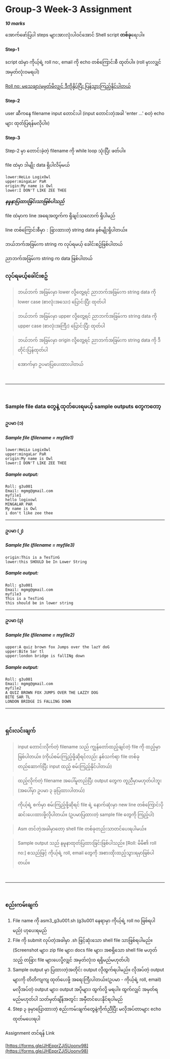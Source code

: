 # Group-3 Week-3 Assignment

***10 marks***

အောက်ဖော်ပြပါ steps များအားလုံးပါဝင်အောင် Shell script **တစ်ခု**ရေးပါ။

#### Step-1

script ထဲမှာ ကိုယ့်ရဲ့ roll no:, email ကို echo တစ်ကြောင်းစီ ထုတ်ပါ။ (roll မှားလျှင် အမှတ်လုံးဝမရပါ)

[Roll no: မသေချာ/မမှတ်မိလျှင် ဒီကိုနှိပ်ပြီး ပြန်သွားကြည့်နိုင်ပါတယ်](https://docs.google.com/spreadsheets/d/1oojbslhBZQO4KZHZF_ZibkfDr4OHvBQsy5_F62yJfFk/edit?usp=sharing)

#### Step-2

user ဆီကနေ filename input တောင်းပါ (input တောင်းတဲ့အခါ 'enter ...' စတဲ့ echo များ ထုတ်ပြရန်မလိုပါ။)

#### Step-3

Step-2 မှာ တောင်းခဲ့တဲ့ filename ကို while loop သုံးပြီး ဖတ်ပါ။

file ထဲမှာ ဒါမျိုး data ရှိပါလိမ့်မယ်

```
lower:HeLLo LogixOwl
upper:mingaLar PaR
origin:My name is Owl
lower:I DON'T LIKE ZEE THEE

```
***နမူနာပြထားခြင်းသာဖြစ်ပါသည်***
 
file ထဲမှာက line အရေအတွက်က ရှိချင်သလောက် ရှိပါမည်

line တစ်ကြောင်းစီမှာ ```:``` ခြားထားတဲ့ string data နှစ်မျိုးရှိပါတယ်။

ဘယ်ဘက်အခြမ်းက string က လုပ်ရမယ့် ခေါင်းစဥ်ဖြစ်ပါတယ်

ညာဘက်အခြမ်းက string က data ဖြစ်ပါတယ်

### လုပ်ရမယ့်ခေါင်းစဥ်

> ဘယ်ဘက် အခြမ်းမှာ lower လို့တွေ့ရင် ညာဘက်အခြမ်းက string data ကို lower case (စာလုံးအသေး) ပြောင်းပြီး ထုတ်ပါ

> ဘယ်ဘက် အခြမ်းမှာ upper လို့တွေ့ရင် ညာဘက်အခြမ်းက string data ကို upper case (စာလုံးအကြီး) ပြောင်းပြီး ထုတ်ပါ

> ဘယ်ဘက် အခြမ်းမှာ origin လို့တွေ့ရင် ညာဘက်အခြမ်းက string data ကို ဒီတိုင်းပြန်ထုတ်ပါ

> အောက်မှာ ဥပမာပြပေးထားပါတယ်

<br>
<hr>
<br>

### Sample file data တွေနဲ့ ထုတ်ပေးရမယ့် sample outputs တွေကတော့

#### ဥပမာ (၁)
##### Sample file (filename = myfile1)
```
lower:HeLLo LogixOwl
upper:mingaLar PaR
origin:My name is Owl
lower:I DON'T LIKE ZEE THEE

```
##### Sample output:
```
Roll: g3u001
Email: mgmg@gmail.com
myfile1
hello logixowl
MINGALAR PAR
My name is Owl
i don't like zee thee
```

<hr>

#### ဥပမာ (၂)
##### Sample file (filename = myfile3)
```
origin:This is a TesTinG
lower:this SHOULD be In Lower String

```
##### Sample output:
```
Roll: g3u001
Email: mgmg@gmail.com
myfile3
This is a TesTinG
this should be in lower string
```

<hr>

#### ဥပမာ (၃)
##### Sample file (filename = myfile2)
```
upper:A quiz brown fox Jumps over the lazY doG
upper:Bite Sar tl
upper:london bridge is fallINg down

```
##### Sample output:
```
Roll: g3u001
Email: mgmg@gmail.com
myfile2
A QUIZ BROWN FOX JUMPS OVER THE LAZZY DOG
BITE SAR TL
LONDON BRIDGE IS FALLING DOWN
```

<hr>
<br>

### ရှင်းလင်းချက်

> input တောင်းလိုက်တဲ့ filename သည် ကျွန်တော်ထည့်ချင်တဲ့ file ကို ထည့်မှာဖြစ်ပါတယ်။ (ကိုယ်စမ်းကြည့်ဖို့ဆိုရင်လည်း နှစ်သက်ရာ file တစ်ခု တည်ဆောက်ပြီး input ထည့် စမ်းကြည့်နိုင်ပါတယ်)

> ထည့်လိုက်တဲ့ filename အပေါ်မူတည်ပြီး output တွေက တူညီမှာမဟုတ်ပါဘူး (အပေါ်မှာ ဥပမာ ၃ ခုပြထားပါတယ်)

> ကိုယ့်ရဲ့ စက်မှာ စမ်းကြည့်ဖို့ဆိုရင် file ရဲ့ နောက်ဆုံးမှာ new line တစ်ကြောင်းပိုဆင်းပေးထားဖို့လိုပါတယ်။ (ဥပမာပြထားတဲ့ sample file တွေကို ကြည့်ပါ)

> Asm တင်တဲ့အခါမှာတော့ shell file တစ်ခုတည်းသာတင်ပေးရပါမယ်။

> Sample output သည် နမူနာထုတ်ပြထားခြင်းဖြစ်ပါသည်။ [Roll: မိမိ၏ roll no:] စသည်ဖြင့် ကိုယ့်ရဲ့ roll, email တွေကို အစားထိုးထည့်သွားရမှာဖြစ်ပါတယ်။

<br>
<hr>
<br>

### စည်းကမ်းချက်

1. File name ကို asm3_g3u001.sh (g3u001 နေရာမှာ ကိုယ့်ရဲ့ roll no ဖြစ်ရပါမည်) ဟုပေးရမည်
2. File ကို submit လုပ်တဲ့အခါမှာ .sh ဖြင့်ဆုံးသော shell file သာဖြစ်ရပါမည်။ (Screenshot များ၊ zip file များ၊ docs file များ၊ အစရှိသော shell file မဟုတ်သည့် တခြား file များပေးပို့လျှင် အမှတ်လုံးဝ ရရှိမည်မဟုတ်ပါ)
3. Sample output မှာ ပြထားတဲ့အတိုင်း output လိုထွက်ရပါမည်။ လိုအပ်တဲ့ output များကို တိတိကျကျ ထုတ်ပေးဖို့ အရေးကြီးပါတယ်။(ဥပမာ - ကိုယ့်ရဲ့ roll, email) မလိုအပ်တဲ့ output များ၊ output အပိုများ၊ ထွက်လို့ မရပါ။ ထွက်လျှင် အမှတ်ရမည်မဟုတ်ပါ
သတ်မှတ်ချိန်အတွင်း အမှီတင်ပေးနိုင်ရပါမည်
4. Step ၃ ခုမှာပြောထားတဲ့ စည်းကမ်းချက်တွေနဲ့ကိုက်ညီပြီး မလိုအပ်တာများ echo ထုတ်မပေးရပါ

Assignment တင်ရန် Link

[https://forms.gle/JHEpprZJj5Uoonv98](https://forms.gle/JHEpprZJj5Uoonv98)

